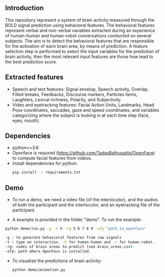 <!--- ## Introduction --->
## Introduction
This repository represent a system of brain activity measured through the BOLD signal prediction using behavioral features.
The behavioral features represent verbal and non-verbal variables extracted during an experience of human-human and human-robot conversations conducted on several subjects.
The aim is to detect the behavioral features that are responsible for the activation of each brain area, by means of prediction.
A feature selection step is performed to select the input variables for the prediction of brain activity, then the most relevant input features are those how lead to the best prediction score.

## Extracted features
* Speech and text features:  Signal envelop, Speech activity, Overlap, Filled-breaks, Feedbacks, Discourse markers, Particles items, Laughters, Lexical richness, Polarity, and Subjectivity.
* Video and eyetracking features: Facial Action Units, Landmarks, Head Pose coordinates, saccades, gaze and speed coordinates, and variables categorizing where the subject is looking in at each time step (face, eyes, mouth).


## Dependencies
  * python>=3.6
  * Openface is required (https://github.com/TadasBaltrusaitis/OpenFace) to compute facial features from videos. 
  * Install dependencies for python:
    ```bash
    pip install -r requirements.txt
    ```


## Demo
  * To run a demo, we need a video file (of the interlocutor), and the audios of both the participant and the interlocutor, and an eyetracking file of the participant.

  * A example is provided in the folder "demo". To run the example:
  ```bash
  python demo/run.py -g -t h -rg 5 6 7 8 9 -ofp "path_to_openface"

  -g : to generate behavioral features from raw signals
  -t : type on interaction. -h for human-human and -r for human-robot.
  -rg: codes of brain areas to predict (see brain_areas.csv).
  -ofp: path where OpenFace is installed.
  ```
  * To visualize the predictions of brain activity:

	```bash
	python demo/animation.py
	```



<!---
## Data
The data are recorded during an experience of human-human and human-robot conversations
conducted on more than twenty participants, and divided into a set of
four sessions, where each one contains six conversations of sixty seconds each.
The conversations are performed under the same experimental conditions, but
alternatively with a human and a robot. The conversations are in a form of face
to face talk about images, in the same time, brain activity is obtained by fMRI,
as well as eye movement of the participant, the audio files of both the agent
and the participants, and the videos of the agent.

## Time series extraction
### Processing neuro-physiological signals
The brain activity is obtained by fMRI, where the
BOLD signal is measured in different brain area during conversations. Each
conversation spans one minute, and the observations are spaced 1.205 seconds
apart. As a consequence, for each subject, the activities of 277 areas are recorded
by averaging voxels activity in each area.

### Processing audios
*  First, speech to text is performed then transcriptions are generated from audio files and the associated text.
*  We extract time series from the transcriptions,  represented by the following features:
Speech signal, Speech activity, Overlap, filled breaks, feedbacks, Discourse markers, particles items, laughters, lexical richness, polarity, and subjectivity.

### Processing videos
* We use OpenFace to extract the following features:
 * Facial Action Units
 * Landmarks
 * Head Pose Estimation
* Finally, we construct time series using these features  by analyzing each image of the videos.

### Processing eyetracking data
* An eyetracking system is used to record the gaze coordinates. We process the data and compute the gradient,
then we project the coordinates on visual stimulation to record where the subject is looking in at each time step (face, eyes, mouth, else).
--->
